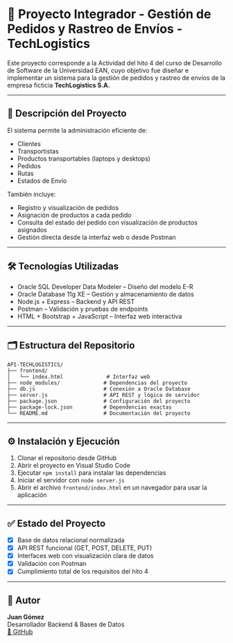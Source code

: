 # 🚚 Proyecto Integrador - Gestión de Pedidos y Rastreo de Envíos - TechLogistics

Este proyecto corresponde a la Actividad del hito 4 del curso de Desarrollo de Software de la Universidad EAN, cuyo objetivo fue diseñar e implementar un sistema para la gestión de pedidos y rastreo de envíos de la empresa ficticia **TechLogistics S.A.**

---

## 📄 Descripción del Proyecto

El sistema permite la administración eficiente de:

- Clientes
- Transportistas
- Productos transportables (laptops y desktops)
- Pedidos
- Rutas
- Estados de Envío

También incluye:

- Registro y visualización de pedidos
- Asignación de productos a cada pedido
- Consulta del estado del pedido con visualización de productos asignados
- Gestión directa desde la interfaz web o desde Postman

---

## 🛠️ Tecnologías Utilizadas

- Oracle SQL Developer Data Modeler – Diseño del modelo E-R
- Oracle Database 11g XE – Gestión y almacenamiento de datos
- Node.js + Express – Backend y API REST
- Postman – Validación y pruebas de endpoints
- HTML + Bootstrap + JavaScript – Interfaz web interactiva

---

## 🗂️ Estructura del Repositorio

```
API-TECHLOGISTICS/
├── frontend/
│   └── index.html              # Interfaz web
├── node_modules/              # Dependencias del proyecto
├── db.js                      # Conexión a Oracle Database
├── server.js                  # API REST y lógica de servidor
├── package.json               # Configuración del proyecto
├── package-lock.json          # Dependencias exactas
└── README.md                  # Documentación del proyecto
```

---

## ⚙️ Instalación y Ejecución

1. Clonar el repositorio desde GitHub  
2. Abrir el proyecto en Visual Studio Code  
3. Ejecutar `npm install` para instalar las dependencias  
4. Iniciar el servidor con `node server.js`  
5. Abrir el archivo `frontend/index.html` en un navegador para usar la aplicación

---

## ✅ Estado del Proyecto

- [x] Base de datos relacional normalizada
- [x] API REST funcional (GET, POST, DELETE, PUT)
- [x] Interfaces web con visualización clara de datos
- [x] Validación con Postman
- [x] Cumplimiento total de los requisitos del hito 4

---

## 🧠 Autor

**Juan Gómez**  
Desarrollador Backend & Bases de Datos  
[🔗 GitHub](https://github.com/Juangomez9009)